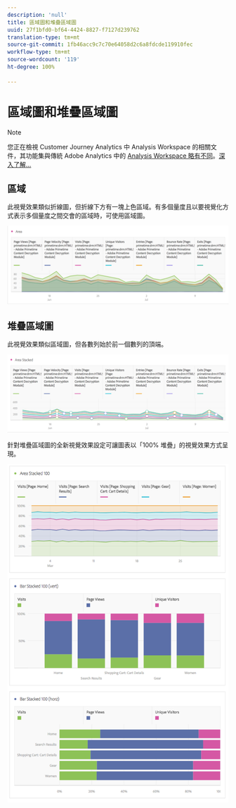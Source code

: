 ```yaml
---
description: 'null'
title: 區域圖和堆疊區域圖
uuid: 27f1bfd0-bf64-4424-8827-f7127d239762
translation-type: tm+mt
source-git-commit: 1fb46acc9c7c70e64058d2c6a8fdcde119910fec
workflow-type: tm+mt
source-wordcount: '119'
ht-degree: 100%

---
```



# 區域圖和堆疊區域圖

>[!NOTE]
>
>您正在檢視 Customer Journey Analytics 中 Analysis Workspace 的相關文件，其功能集與傳統 Adobe Analytics 中的 [Analysis Workspace 略有不同](https://docs.adobe.com/content/help/zh-Hant/analytics/analyze/analysis-workspace/home.html)。[深入了解...](/help/getting-started/cja-aa.md)

## 區域

此視覺效果類似折線圖，但折線下方有一塊上色區域。有多個量度且以要視覺化方式表示多個量度之間交會的區域時，可使用區域圖。

![](assets/area.png)

## 堆疊區域圖

此視覺效果類似區域圖，但各數列始於前一個數列的頂端。

![](assets/area-stacked.png)

針對堆疊區域圖的全新視覺效果設定可讓圖表以「100% 堆疊」的視覺效果方式呈現。

![](assets/areastacked100.png)

